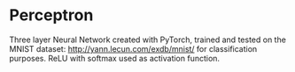 # Perceptron
Three layer Neural Network created with PyTorch, trained and tested on the MNIST dataset: http://yann.lecun.com/exdb/mnist/ for classification purposes. ReLU with softmax used as activation function.

